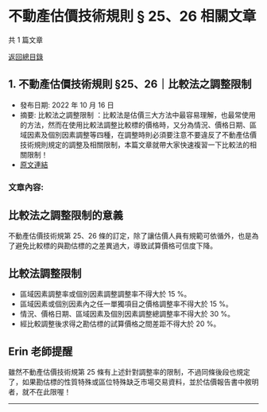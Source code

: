 # 不動產估價技術規則 § 25、26 相關文章

共 1 篇文章

[返回總目錄](00_總目錄.md)

## 1. 不動產估價技術規則 §25、26｜比較法之調整限制

- 發布日期: 2022 年 10 月 16 日
- 摘要: 比較法之調整限制 ：比較法是估價三大方法中最容易理解，也最常使用的方法，然而在使用比較法調整比較標的價格時，又分為情況、價格日期、區域因素及個別因素調整等四種，在調整時則必須要注意不要違反了不動產估價技術規則規定的調整及相關限制，本篇文章就帶大家快速複習一下比較法的相關限制！
- [原文連結](https://www.jasper-realestate.com/%e6%af%94%e8%bc%83%e6%b3%95%e4%b9%8b%e8%aa%bf%e6%95%b4%e9%99%90%e5%88%b6/)

### 文章內容:

## 比較法之調整限制的意義

不動產估價技術規第 25、26 條的訂定，除了讓估價人員有規範可依循外，也是為了避免比較標的與勘估標的之差異過大，導致試算價格可信度下降。

## 比較法調整限制

- 區域因素調整率或個別因素調整調整率不得大於 15 %。
- 區域因素或個別因素內之任一單獨項目之價格調整率不得大於 15 %。
- 情況、價格日期、區域因素及個別因素調整總調整率不得大於 30 %。
- 經比較調整後求得之勘估標的試算價格之間差距不得大於 20 %。

## Erin 老師提醒

雖然不動產估價技術規第 25 條有上述針對調整率的限制，不過同條後段也規定了，如果勘估標的性質特殊或區位特殊缺乏市場交易資料，並於估價報告書中敘明者，就不在此限喔！

---

